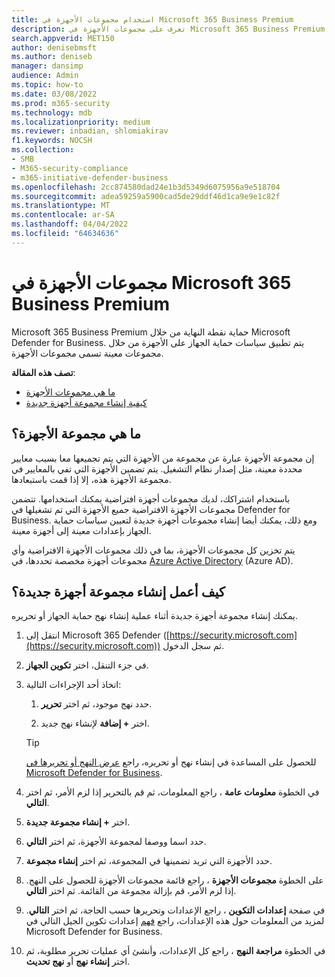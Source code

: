 ```yaml
---
title: استخدام مجموعات الأجهزة في Microsoft 365 Business Premium
description: تعرف على مجموعات الأجهزة في Microsoft 365 Business Premium
search.appverid: MET150
author: denisebmsft
ms.author: deniseb
manager: dansimp
audience: Admin
ms.topic: how-to
ms.date: 03/08/2022
ms.prod: m365-security
ms.technology: mdb
ms.localizationpriority: medium
ms.reviewer: inbadian, shlomiakirav
f1.keywords: NOCSH
ms.collection:
- SMB
- M365-security-compliance
- m365-initiative-defender-business
ms.openlocfilehash: 2cc874580dad24e1b3d5349d6075956a9e518704
ms.sourcegitcommit: adea59259a5900cad5de29ddf46d1ca9e9e1c82f
ms.translationtype: MT
ms.contentlocale: ar-SA
ms.lasthandoff: 04/04/2022
ms.locfileid: "64634636"
---
```

# <a name="device-groups-in-microsoft-365-business-premium"></a>مجموعات الأجهزة في Microsoft 365 Business Premium

Microsoft 365 Business Premium حماية نقطة النهاية من خلال Microsoft Defender for Business. يتم تطبيق سياسات حماية الجهاز على الأجهزة من خلال مجموعات معينة تسمى مجموعات الأجهزة. 

**تصف هذه المقالة**:  

- [ما هي مجموعات الأجهزة](#whats-a-device-group)
- [كيفية إنشاء مجموعة أجهزة جديدة](#how-do-i-create-a-new-device-group)

## <a name="whats-a-device-group"></a>ما هي مجموعة الأجهزة؟

إن مجموعة الأجهزة عبارة عن مجموعة من الأجهزة التي يتم تجميعها معا بسبب معايير محددة معينة، مثل إصدار نظام التشغيل. يتم تضمين الأجهزة التي تفي بالمعايير في مجموعة الأجهزة هذه، إلا إذا قمت باستبعادها. 

باستخدام اشتراكك، لديك مجموعات أجهزة افتراضية يمكنك استخدامها. تتضمن مجموعات الأجهزة الافتراضية جميع الأجهزة التي تم تشغيلها في Defender for Business. ومع ذلك، يمكنك أيضا إنشاء مجموعات أجهزة جديدة لتعيين سياسات حماية الجهاز بإعدادات معينة إلى أجهزة معينة. 

يتم تخزين كل مجموعات الأجهزة، بما في ذلك مجموعات الأجهزة الافتراضية وأي مجموعات أجهزة مخصصة تحددها، في [Azure Active Directory](/azure/active-directory/fundamentals/active-directory-whatis) (Azure AD).

## <a name="how-do-i-create-a-new-device-group"></a>كيف أعمل إنشاء مجموعة أجهزة جديدة؟

يمكنك إنشاء مجموعة أجهزة جديدة أثناء عملية إنشاء نهج حماية الجهاز أو تحريره. 

1. انتقل إلى Microsoft 365 Defender ([https://security.microsoft.com](https://security.microsoft.com)) ثم سجل الدخول.

2. في جزء التنقل، اختر **تكوين الجهاز**. 

3. اتخاذ أحد الإجراءات التالية:

    1. حدد نهج موجود، ثم اختر **تحرير**.
    
    2. اختر **+ إضافة** لإنشاء نهج جديد.

    > [!TIP]
    > للحصول على المساعدة في إنشاء نهج أو تحريره، راجع [عرض النهج أو تحريرها في Microsoft Defender for Business](m365bp-view-edit-create-mdb-policies.md).

4. في الخطوة **معلومات عامة** ، راجع المعلومات، ثم قم بالتحرير إذا لزم الأمر، ثم اختر **التالي**.

5. اختر **+ إنشاء مجموعة جديدة**. 

6. حدد اسما ووصفا لمجموعة الأجهزة، ثم اختر **التالي**.

7. حدد الأجهزة التي تريد تضمينها في المجموعة، ثم اختر **إنشاء مجموعة**.

8. على الخطوة **مجموعات الأجهزة** ، راجع قائمة مجموعات الأجهزة للحصول على النهج. إذا لزم الأمر، قم بإزالة مجموعة من القائمة. ثم اختر **التالي**.

9. في صفحة **إعدادات التكوين** ، راجع الإعدادات وتحريرها حسب الحاجة، ثم اختر **التالي**. لمزيد من المعلومات حول هذه الإعدادات، راجع [فهم](../security/defender-business/mdb-next-gen-configuration-settings.md) إعدادات تكوين الجيل التالي في Microsoft Defender for Business.

10. في الخطوة **مراجعة النهج** ، راجع كل الإعدادات، وأنشئ أي عمليات تحرير مطلوبة، ثم اختر **إنشاء نهج** أو **نهج تحديث**.



